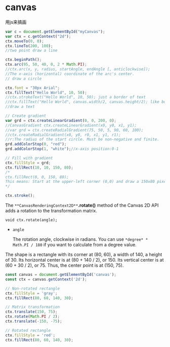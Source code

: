 # canvas

用js来搞画

```js
var c = document.getElementById("myCanvas");
var ctx = c.getContext("2d");
ctx.moveTo(0, 0);
ctx.lineTo(200, 100);
//two point draw a line

ctx.beginPath();
ctx.arc(95, 50, 40, 0, 2 * Math.PI);
//ctx.arc(x, y, radius, startAngle, endAngle [, anticlockwise]);
//The x-axis (horizontal) coordinate of the arc's center.
// draw a circle

ctx.font = "30px Arial";
ctx.fillText("Hello World", 10, 50);
//ctx.strokeText("Hello World", 10, 50); just a border of text
//ctx.fillText("Hello World", canvas.width/2, canvas.height/2); like border-radius with text
//draw a text

// Create gradient
var grd = ctx.createLinearGradient(0, 0, 200, 0);
//CanvasGradient ctx.createLinearGradient(x0, y0, x1, y1);
//var grd = ctx.createRadialGradient(75, 50, 5, 90, 60, 100);
//ctx.createRadialGradient(x0, y0, r0, x1, y1, r1);
//r:The radius of the start circle. Must be non-negative and finite.
grd.addColorStop(0, "red");
grd.addColorStop(1, "white");//x-axis position:0-1

// Fill with gradient
ctx.fillStyle = grd;
ctx.fillRect(10, 10, 150, 80);
/*
ctx.fillRect(0, 0, 150, 80);
This means: Start at the upper-left corner (0,0) and draw a 150x80 pixels rectangle.
*/

ctx.stroke();
```

The `**CanvasRenderingContext2D**`**.rotate()** method of the Canvas 2D API adds a rotation to the transformation matrix.

```j&#39;s
void ctx.rotate(angle);
```

- `angle`

  The rotation angle, clockwise in radians. You can use `*degree* * Math.PI / 180` if you want to calculate from a degree value.

The shape is a rectangle with its corner at (80, 60), a width of 140, a height of 30. Its horizontal center is at (80 + 140 / 2), or 150. Its vertical center is at (60 + 30 / 2), or 75. Thus, the center point is at (150, 75).

```js
const canvas = document.getElementById('canvas');
const ctx = canvas.getContext('2d');

// Non-rotated rectangle
ctx.fillStyle = 'gray';
ctx.fillRect(80, 60, 140, 30);

// Matrix transformation
ctx.translate(150, 75);
ctx.rotate(Math.PI / 2);
ctx.translate(-150, -75);

// Rotated rectangle
ctx.fillStyle = 'red';
ctx.fillRect(80, 60, 140, 30);
```

